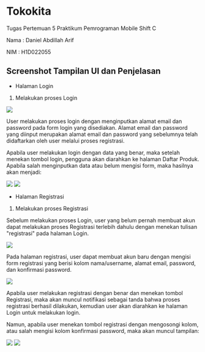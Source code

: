 # Tokokita

Tugas Pertemuan 5 Praktikum Pemrograman Mobile Shift C

Nama : Daniel Abdillah Arif

NIM : H1D022055

## Screenshot Tampilan UI dan Penjelasan

- Halaman Login

1. Melakukan proses Login

![](gambar/login_isi_true.png)

User melakukan proses login dengan menginputkan alamat email dan password pada form login yang disediakan. Alamat email dan password yang diinput merupakan alamat email dan password yang sebelumnya telah didaftarkan oleh user melalui proses registrasi.

Apabila user melakukan login dengan data yang benar, maka setelah menekan tombol login, pengguna akan diarahkan ke halaman Daftar Produk. Apabila salah menginputkan data atau belum mengisi form, maka hasilnya akan menjadi:

![](gambar/login_notif_gagal.png)
![](gambar/login_kosong.png)

- Halaman Registrasi

1. Melakukan proses Registrasi

Sebelum melakukan proses Login, user yang belum pernah membuat akun dapat melakukan proses Registrasi terlebih dahulu dengan menekan tulisan "registrasi" pada halaman Login.

![](gambar/registrasi_isi_true.png)

Pada halaman registrasi, user dapat membuat akun baru dengan mengisi form registrasi yang berisi kolom nama/username, alamat email, password, dan konfirmasi password.

![](gambar/registrasi_notif_sukses.png)

Apabila user melakukan registrasi dengan benar dan menekan tombol Registrasi, maka akan muncul notifikasi sebagai tanda bahwa proses registrasi berhasil dilakukan, kemudian user akan diarahkan ke halaman Login untuk melakukan login.

Namun, apabila user menekan tombol registrasi dengan mengosongi kolom, atau salah mengisi kolom konfirmasi password, maka akan muncul tampilan:

![](gambar/registrasi_kosong.png)
![](gambar/registrasi_pass_salah.png)